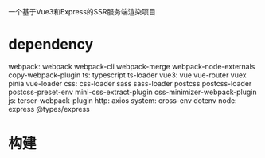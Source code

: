 一个基于Vue3和Express的SSR服务端渲染项目

# dependency
webpack:
  webpack webpack-cli webpack-merge webpack-node-externals copy-webpack-plugin
ts: 
  typescript ts-loader
vue3:
  vue vue-router vuex pinia
  vue-loader
css:
  css-loader sass sass-loader postcss postcss-loader postcss-preset-env mini-css-extract-plugin css-minimizer-webpack-plugin
js:
  terser-webpack-plugin
http:
  axios
system: 
  cross-env dotenv
node:
  express
  @types/express

# 构建
